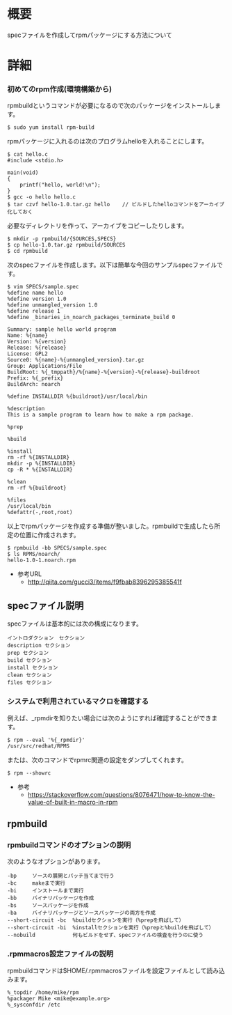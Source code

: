 # 概要
specファイルを作成してrpmパッケージにする方法について

# 詳細
### 初めてのrpm作成(環境構築から)
rpmbuildというコマンドが必要になるので次のパッケージをインストールします。
```
$ sudo yum install rpm-build
```

rpmパッケージに入れるのは次のプログラムhelloを入れることにします。
```
$ cat hello.c
#include <stdio.h>

main(void)
{
    printf("hello, world!\n");
}
$ gcc -o hello hello.c
$ tar czvf hello-1.0.tar.gz hello    // ビルドしたhelloコマンドをアーカイブ化しておく
```

必要なディレクトリを作って、アーカイブをコピーしたりします。
```
$ mkdir -p rpmbuild/{SOURCES,SPECS}
$ cp hello-1.0.tar.gz rpmbuild/SOURCES
$ cd rpmbuild
```

次のspecファイルを作成します。以下は簡単な今回のサンプルspecファイルです。
```
$ vim SPECS/sample.spec
%define name hello
%define version 1.0
%define unmangled_version 1.0
%define release 1
%define _binaries_in_noarch_packages_terminate_build 0

Summary: sample hello world program
Name: %{name}
Version: %{version}
Release: %{release}
License: GPL2
Source0: %{name}-%{unmangled_version}.tar.gz
Group: Applications/File
BuildRoot: %{_tmppath}/%{name}-%{version}-%{release}-buildroot
Prefix: %{_prefix}
BuildArch: noarch

%define INSTALLDIR %{buildroot}/usr/local/bin

%description
This is a sample program to learn how to make a rpm package.

%prep

%build

%install
rm -rf %{INSTALLDIR}
mkdir -p %{INSTALLDIR}
cp -R * %{INSTALLDIR}

%clean
rm -rf %{buildroot}

%files
/usr/local/bin
%defattr(-,root,root)
```

以上でrpmパッケージを作成する準備が整いました。rpmbuildで生成したら所定の位置に作成されます。
```
$ rpmbuild -bb SPECS/sample.spec
$ ls RPMS/noarch/
hello-1.0-1.noarch.rpm
```

- 参考URL
  - http://qiita.com/gucci3/items/f9fbab8396295385541f


## specファイル説明

specファイルは基本的には次の構成になります。
```
イントロダクション　セクション
description セクション
prep セクション
build セクション
install セクション
clean セクション
files セクション
```

### システムで利用されているマクロを確認する
例えば、_rpmdirを知りたい場合には次のようにすれば確認することができます。
```
$ rpm --eval '%{_rpmdir}'
/usr/src/redhat/RPMS
```

または、次のコマンドでrpmrc関連の設定をダンプしてくれます。
```
$ rpm --showrc
```

- 参考
  - https://stackoverflow.com/questions/8076471/how-to-know-the-value-of-built-in-macro-in-rpm

## rpmbuild

### rpmbuildコマンドのオプションの説明
次のようなオプションがあります。
```
-bp 	ソースの展開とパッチ当てまで行う
-bc 	makeまで実行
-bi 	インストールまで実行
-bb 	バイナリパッケージを作成
-bs 	ソースパッケージを作成
-ba 	バイナリパッケージとソースパッケージの両方を作成
--short-circuit -bc  %buildセクションを実行（%prepを飛ばして）
--short-circuit -bi  %installセクションを実行（%prepと%buildを飛ばして）
--nobuild            何もビルドをせず、specファイルの検査を行うのに使う
```

### .rpmmacros設定ファイルの説明
rpmbuildコマンドは$HOME/.rpmmacrosファイルを設定ファイルとして読み込みます。
```
%_topdir /home/mike/rpm
%packager Mike <mike@example.org>
%_sysconfdir /etc
```





